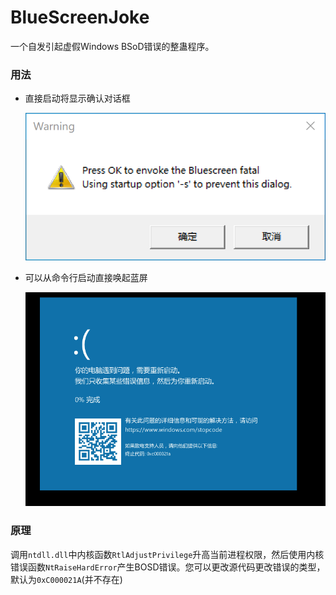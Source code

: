 # BlueScreenJoke

一个自发引起虚假Windows BSoD错误的整蛊程序。

### 用法

* 直接启动将显示确认对话框

  ![image-20220419230419354](README.assets/image-20220419230419354.png)

* 可以从命令行启动直接唤起蓝屏

  ![image-20220419231430481](README.assets/image-20220419231430481.png)

### 原理

调用`ntdll.dll`中内核函数`RtlAdjustPrivilege`升高当前进程权限，然后使用内核错误函数`NtRaiseHardError`产生BOSD错误。您可以更改源代码更改错误的类型，默认为`0xC000021A`(并不存在)

